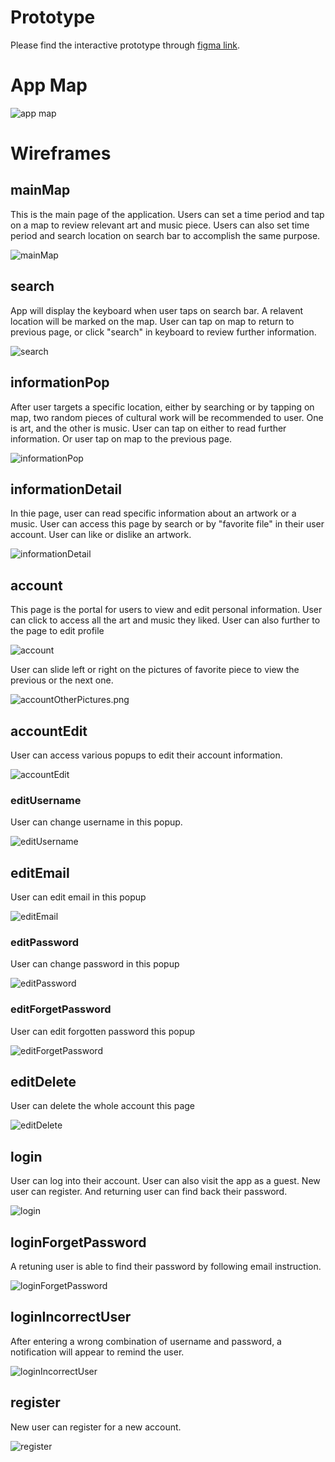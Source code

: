 # Prototype

Please find the interactive prototype through [figma link](https://www.figma.com/proto/sECCJI8CIvaC4rPkugvnMh/1st-edition?type=design&node-id=109-509&t=7hlzn50zFprgCX7I-0&scaling=scale-down&page-id=53%3A21&starting-point-node-id=109%3A509).

# App Map
![app map](./ux-design/appmap/appmap.png)

# Wireframes

## mainMap
This is the main page of the application. Users can set a time period and tap on a map to review relevant art and music piece. Users can also set time period and search location on search bar to accomplish the same purpose.

![mainMap](./ux-design/wireframes/mainMap.png)

## search
App will display the keyboard when user taps on search bar. A relavent location will be marked on the map. User can tap on map to return to previous page, or click "search" in keyboard to review further information.

![search](./ux-design/wireframes/search.png)

## informationPop
After user targets a specific location, either by searching or by tapping on map, two random pieces of cultural work will be recommended to user. One is art, and the other is music. User can tap on either to read further information. Or user tap on map to the previous page.

![informationPop](./ux-design/wireframes/informationPop.png)

## informationDetail
In thie page, user can read specific information about an artwork or a music. User can access this page by search or by "favorite file" in their user account. User can like or dislike an artwork.

![informationDetail](./ux-design/wireframes/informationDetail.png)

## account
This page is the portal for users to view and edit personal information. User can click to access all the art and music they liked. User can also further to the page to edit profile

![account](./ux-design/wireframes/account.png)

User can slide left or right on the pictures of favorite piece to view the previous or the next one.

![accountOtherPictures.png](./ux-design/wireframes/accountOtherPictures.png)

## accountEdit
User can access various popups to edit their account information.

![accountEdit](./ux-design/wireframes/accountEdit.png)

### editUsername
User can change username in this popup.

![editUsername](./ux-design/wireframes/editUsername.png)

## editEmail
User can edit email in this popup

![editEmail](./ux-design/wireframes/editEmail.png)

### editPassword
User can change password in this popup

![editPassword](./ux-design/wireframes/editPassword.png)

### editForgetPassword
User can edit forgotten password this popup

![editForgetPassword](./ux-design/wireframes/editForgetPassword.png)

## editDelete
User can delete the whole account this page

![editDelete](./ux-design/wireframes/editDelete.png)

## login
User can log into their account. User can also visit the app as a guest. New user can register. And returning user can find back their password.

![login](./ux-design/wireframes/login.png)

## loginForgetPassword
A retuning user is able to find their password by following email instruction.

![loginForgetPassword](./ux-design/wireframes/loginForgetPassword.png)

## loginIncorrectUser
After entering a wrong combination of username and password, a notification will appear to remind the user.

![loginIncorrectUser](./ux-design/wireframes/loginIncorrectUser.png)

## register
New user can register for a new account.

![register](./ux-design/wireframes/register.png)